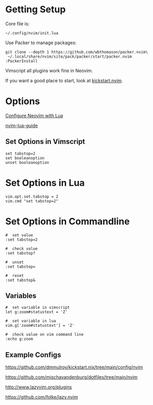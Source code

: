 # Getting Setup

Core file is:

```
~/.config/nvim/init.lua
```

Use Packer to manage packages:

```
git clone --depth 1 https://github.com/wbthomason/packer.nvim\
 ~/.local/share/nvim/site/pack/packer/start/packer.nvim
:PackerInstall
```

Vimscript all plugins work fine in Neovim.

If you want a good place to start, look at [kickstart.nvim](https://github.com/nvim-lua/kickstart.nvim).

# Options

[Configure Neovim with Lua](https://vonheikemen.github.io/devlog/tools/configuring-neovim-using-lua/)

[nvim-lua-guide](https://github.com/nanotee/nvim-lua-guide)

## Set Options in Vimscript

```
set tabstop=2
set booleanoption
unset booleanoption
```

# Set Options in Lua

```
vim.opt.set.tabstop = 2
vim.cmd "set tabstop=2"
```

# Set Options in Commandline

```
#  set value
:set tabstop=2

#  check value
:set tabstop?

#  unset
:set tabstop=

#  reset
:set tabstop&
```

## Variables

```
#  set variable in vimscript
let g:zoom#statustext = 'Z'

#  set variable in lua
vim.g['zoom#statustext'] = 'Z'

#  check value on vim command line
:echo g:zoom
```

## Example Configs

https://github.com/dmmulroy/kickstart.nix/tree/main/config/nvim

https://github.com/mischavandenburg/dotfiles/tree/main/nvim

http://www.lazyvim.org/plugins

https://github.com/folke/lazy.nvim
